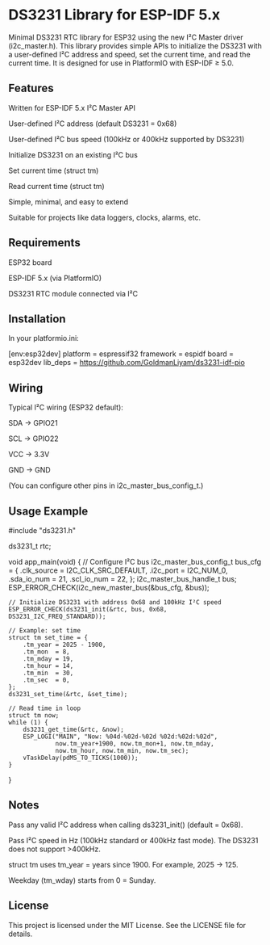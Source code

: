 # DS3231 Library for ESP-IDF 5.x

Minimal DS3231 RTC library for ESP32 using the new I²C Master driver (i2c_master.h).
This library provides simple APIs to initialize the DS3231 with a user-defined I²C address and speed, set the current time, and read the current time.
It is designed for use in PlatformIO with ESP-IDF ≥ 5.0.

## Features

Written for ESP-IDF 5.x I²C Master API

User-defined I²C address (default DS3231 = 0x68)

User-defined I²C bus speed (100kHz or 400kHz supported by DS3231)

Initialize DS3231 on an existing I²C bus

Set current time (struct tm)

Read current time (struct tm)

Simple, minimal, and easy to extend

Suitable for projects like data loggers, clocks, alarms, etc.

## Requirements

ESP32 board

ESP-IDF 5.x (via PlatformIO)

DS3231 RTC module connected via I²C

## Installation

In your platformio.ini:

[env:esp32dev]
platform = espressif32
framework = espidf
board = esp32dev
lib_deps = 
    https://github.com/GoldmanLiyam/ds3231-idf-pio

## Wiring

Typical I²C wiring (ESP32 default):

SDA → GPIO21

SCL → GPIO22

VCC → 3.3V

GND → GND

(You can configure other pins in i2c_master_bus_config_t.)

## Usage Example
#include "ds3231.h"

ds3231_t rtc;

void app_main(void) {
    // Configure I²C bus
    i2c_master_bus_config_t bus_cfg = {
        .clk_source = I2C_CLK_SRC_DEFAULT,
        .i2c_port = I2C_NUM_0,
        .sda_io_num = 21,
        .scl_io_num = 22,
    };
    i2c_master_bus_handle_t bus;
    ESP_ERROR_CHECK(i2c_new_master_bus(&bus_cfg, &bus));

    // Initialize DS3231 with address 0x68 and 100kHz I²C speed
    ESP_ERROR_CHECK(ds3231_init(&rtc, bus, 0x68, DS3231_I2C_FREQ_STANDARD));

    // Example: set time
    struct tm set_time = {
        .tm_year = 2025 - 1900,
        .tm_mon  = 8,
        .tm_mday = 19,
        .tm_hour = 14,
        .tm_min  = 30,
        .tm_sec  = 0,
    };
    ds3231_set_time(&rtc, &set_time);

    // Read time in loop
    struct tm now;
    while (1) {
        ds3231_get_time(&rtc, &now);
        ESP_LOGI("MAIN", "Now: %04d-%02d-%02d %02d:%02d:%02d",
                 now.tm_year+1900, now.tm_mon+1, now.tm_mday,
                 now.tm_hour, now.tm_min, now.tm_sec);
        vTaskDelay(pdMS_TO_TICKS(1000));
    }
}

## Notes

Pass any valid I²C address when calling ds3231_init() (default = 0x68).

Pass I²C speed in Hz (100kHz standard or 400kHz fast mode). The DS3231 does not support >400kHz.

struct tm uses tm_year = years since 1900. For example, 2025 → 125.

Weekday (tm_wday) starts from 0 = Sunday.

## License

This project is licensed under the MIT License.
See the LICENSE
 file for details.

